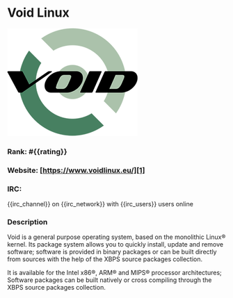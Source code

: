 Void Linux
===========
[![Void Linux](/images/voidlinux.png)][1]

### Rank: #{{rating}}

### Website: [https://www.voidlinux.eu/][1]

### IRC:
{{irc_channel}} on {{irc_network}} with {{irc_users}} users online

### Description
Void is a general purpose operating system, based on the monolithic Linux® kernel. Its package system allows you to quickly install, update and remove software; software is provided in binary packages or can be built directly from sources with the help of the XBPS source packages collection.

It is available for the Intel x86®, ARM® and MIPS® processor architectures; Software packages can be built natively or cross compiling through the XBPS source packages collection.

[1]: https://www.voidlinux.eu/ "Void Linux"
